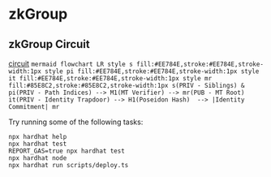 # zkGroup

## zkGroup Circuit

[circuit](./circuits/group.circom)
    ```mermaid
    flowchart LR
        style s fill:#EE784E,stroke:#EE784E,stroke-width:1px
        style pi fill:#EE784E,stroke:#EE784E,stroke-width:1px
        style it fill:#EE784E,stroke:#EE784E,stroke-width:1px
        style mr fill:#85E8C2,stroke:#85E8C2,stroke-width:1px
    s(PRIV - Siblings) & pi(PRIV - Path Indices) --> M1(MT Verifier) --> mr(PUB - MT Root)
    it(PRIV - Identity Trapdoor) --> H1(Poseidon Hash)  --> |Identity Commitment| mr
    ```

Try running some of the following tasks:

```shell
npx hardhat help
npx hardhat test
REPORT_GAS=true npx hardhat test
npx hardhat node
npx hardhat run scripts/deploy.ts
```
